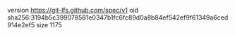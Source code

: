 version https://git-lfs.github.com/spec/v1
oid sha256:3194b5c399078581e0347b1fc6fc89d0a8b84ef542ef9f61349a6ced914e2ef5
size 1175
